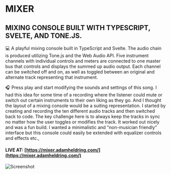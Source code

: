 # MIXER

## MIXING CONSOLE BUILT WITH TYPESCRIPT, SVELTE, AND TONE.JS.

💻 A playful mixing console built in TypeScript and Svelte. The audio chain is produced utilizing Tone.js and the Web Audio API. Five instrument channels with individual controls and meters are connected to one master bus that controls and displays the summed up audio output. Each channel can be switched off and on, as well as toggled between an original and alternate track representing that instrument.

🎧 Press play and start modifying the sounds and settings of this song. I had this idea for some time of a recording where the listener could mute or switch out certain instruments to their own liking as they go. And I thought the layout of a mixing console would be a suiting representation. I started by creating and recording the ten different audio tracks and then switched back to code. The key challenge here is to always keep the tracks in sync no matter how the user toggles or modifies the track. It worked out nicely and was a fun build. I wanted a minimalistic and "non-musician friendly" interface but this console could easily be extended with equalizer controls and effects etc.,

#### LIVE AT: [https://mixer.adamheldring.com/](https://mixer.adamheldring.com/)

![Screenshot](https://github.com/adamheldring/Adam-Heldring-Portfolio/blob/master/code/public/assets/mixer.jpg)
